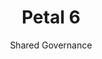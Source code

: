 ---
layout: petal
title: Petal 6
subtitle: Shared Governance 
tagline: Creating the enabling conditions that allow our Net Zero 2030 Action Plan to flourish 
has_children: true
has_toc: true
graphic: ./graphics/petals/Shared-Governance-160x160.png
nav_order: 8
---